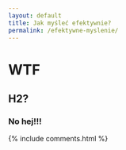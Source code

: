 ```yaml
---
layout: default
title: Jak myśleć efektywnie?
permalink: /efektywne-myslenie/
---
```


WTF
======

## H2?

<div>

### No hej!!!

</div>

{% include comments.html %}
